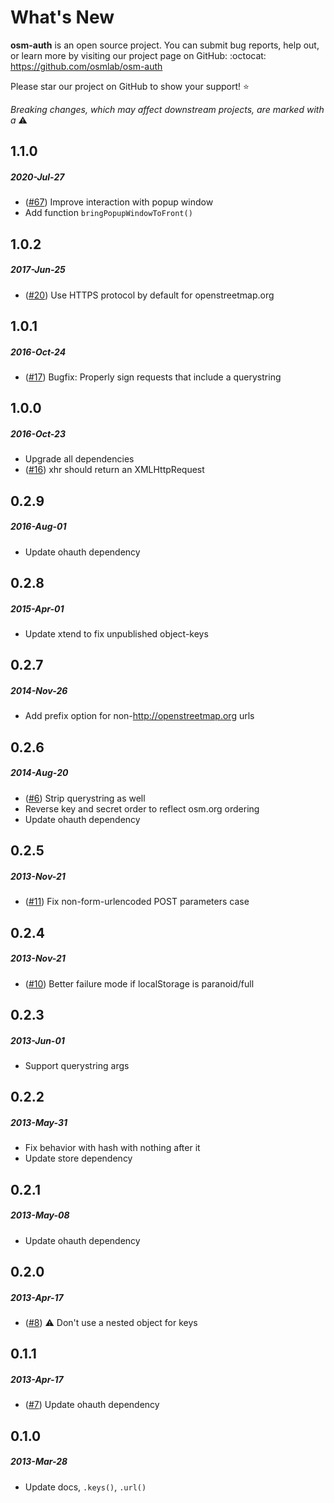 # What's New

**osm-auth** is an open source project. You can submit bug reports, help out,
or learn more by visiting our project page on GitHub:  :octocat: https://github.com/osmlab/osm-auth

Please star our project on GitHub to show your support! :star:

_Breaking changes, which may affect downstream projects, are marked with a_ :warning:

<!--
# A.B.C
##### YYYY-MMM-DD

*

[#xx]: https://github.com/osmlab/osm-auth/issues/xx
-->

## 1.1.0
##### 2020-Jul-27
* ([#67]) Improve interaction with popup window
* Add function `bringPopupWindowToFront()`

[#67]: https://github.com/osmlab/osm-auth/issues/67


## 1.0.2
##### 2017-Jun-25
* ([#20]) Use HTTPS protocol by default for openstreetmap.org

[#20]: https://github.com/osmlab/osm-auth/issues/20


## 1.0.1
##### 2016-Oct-24
* ([#17]) Bugfix: Properly sign requests that include a querystring

[#17]: https://github.com/osmlab/osm-auth/issues/17


## 1.0.0
##### 2016-Oct-23
* Upgrade all dependencies
* ([#16]) xhr should return an XMLHttpRequest

[#16]: https://github.com/osmlab/osm-auth/issues/16


## 0.2.9
##### 2016-Aug-01
* Update ohauth dependency


## 0.2.8
##### 2015-Apr-01
* Update xtend to fix unpublished object-keys


## 0.2.7
##### 2014-Nov-26
* Add prefix option for non-http://openstreetmap.org urls


## 0.2.6
##### 2014-Aug-20
* ([#6]) Strip querystring as well
* Reverse key and secret order to reflect osm.org ordering
* Update ohauth dependency

[#6]: https://github.com/osmlab/osm-auth/issues/6


## 0.2.5
##### 2013-Nov-21
* ([#11]) Fix non-form-urlencoded POST parameters case

[#11]: https://github.com/osmlab/osm-auth/issues/11


## 0.2.4
##### 2013-Nov-21
* ([#10]) Better failure mode if localStorage is paranoid/full

[#10]: https://github.com/osmlab/osm-auth/issues/10


## 0.2.3
##### 2013-Jun-01
* Support querystring args


## 0.2.2
##### 2013-May-31
* Fix behavior with hash with nothing after it
* Update store dependency


## 0.2.1
##### 2013-May-08
* Update ohauth dependency


## 0.2.0
##### 2013-Apr-17
* ([#8]) :warning: Don't use a nested object for keys

[#8]: https://github.com/osmlab/osm-auth/issues/8


## 0.1.1
##### 2013-Apr-17
* ([#7]) Update ohauth dependency

[#7]: https://github.com/osmlab/osm-auth/issues/7


## 0.1.0
##### 2013-Mar-28
* Update docs, `.keys()`, `.url()`
